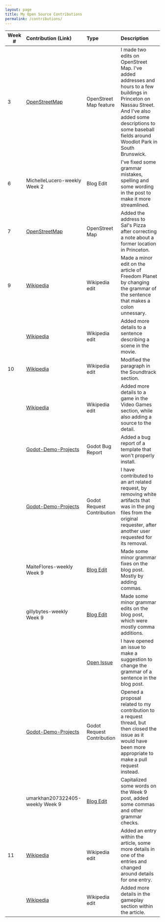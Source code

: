 ```yaml
---
layout: page
title: My Open Source Contributions
permalink: /contributions/
---
```


<!--
The first column, Contribution, must be a hyperlink to the actual contribution,
such as the Wikipedia edit or pull request, etc., with a suitable name.
Type of the contribution should be "Wikipedia edit", "OpenStreet Map feature",
"Project Documentation", "Project Code", "Blog Edit", etc.

The Description should include a brief summary of what you did.

Replace the first row below with your contribution and add new ones below it
following the same syntax.

-->





| Week #       | Contribution (Link)  | Type  | Description |
|---|:---|:---|:---|
|   3  |   [OpenStreetMap]( https://www.openstreetmap.org/user/Megamega53/history#map=13/40.3779/-74.6092&layers=N) |   OpenStreet Map feature  |   I made two edits on OpenStreet Map. I've added addresses and hours to a few buildings in Princeton on Nassau Street. And I've also added some descriptions to some baseball fields around Woodlot Park in South Brunswick.|
|   6  |   MichelleLucero-weekly Week 2 |  Blog Edit  |   I've fixed some grammar mistakes, spelling and some wording in the post to make it more streamlined.   |
|   7  |  [OpenStreetMap](https://www.openstreetmap.org/changeset/82235234) | OpenStreet Map |  Added the address to Sal's Pizza after correcting a note about a former location in Princeton.  |
|   9  |  [Wikipedia](https://en.wikipedia.org/w/index.php?title=Freedom_Planet&diff=prev&oldid=948098676) | Wikipedia edit | Made a minor edit on the article of Freedom Planet by changing the grammar of the sentence that makes a colon unnessary.  |
|     |  [Wikipedia](https://en.wikipedia.org/w/index.php?title=Felidae_(film)&diff=prev&oldid=948099756) | Wikipedia edit | Added more details to a sentence describing a scene in the movie.  |
|  10  |  [Wikipedia](https://en.wikipedia.org/w/index.php?title=9_(2009_animated_film)&diff=prev&oldid=948195476) | Wikipedia edit | Modified the paragraph in the Soundtrack section. |
|    |  [Wikipedia](https://en.wikipedia.org/w/index.php?title=List_of_unofficial_Sonic_media&diff=prev&oldid=948275099) | Wikipedia edit | Added more details to a game in the Video Games section, while also adding a source to the detail. |
|    |  [Godot-Demo-Projects](https://github.com/godotengine/godot-demo-projects/issues/457) | Godot Bug Report | Added a bug report of a template that won't properly install. |
|    |  [Godot-Demo-Projects](https://github.com/godotengine/godot-demo-projects/issues/244) | Godot Request Contribution | I have contributed to an art related request, by removing white artifacts that was in the png files from the original requester, after another user requested for its removal. |
|    |  MaiteFlores-weekly Week 9  |  [Blog Edit](https://github.com/hunter-college-ossd-spr-2020/MaiteFlores-weekly/pull/8/commits/0083d396e33e837681bc232db3b79832d8147170) | Made some minor grammar fixes on the blog post. Mostly by adding commas. |
|    |  gillybytes-weekly Week 9  |  [Blog Edit](https://github.com/hunter-college-ossd-spr-2020/gillybytes-weekly/pull/10/commits/43844df3cd924787e1eaf39279ef069d5fb7ff80) | Made some minor grammar edits on the blog post, which were mostly comma additions. |
|    |     |  [Open Issue](https://github.com/hunter-college-ossd-spr-2020/gillybytes-weekly/issues/11) | I have opened an issue to make a suggestion to change the grammar of a sentence in the blog post. |
|    |  [Godot-Demo-Projects](https://github.com/godotengine/godot-demo-projects/issues/458) | Godot Request Contribution | Opened a proposal related to my contribution to a request thread, but then closed the issue as it would have been more appropriate to make a pull request instead. |
|    |  umarkhan207322405-weekly Week 9 |  [Blog Edit](https://github.com/hunter-college-ossd-spr-2020/umarkhan207322405-weekly/pull/4)  | Capitalized some words on the Week 9 post, added some commas and other grammar checks. |
| 11 |  [Wikipedia](https://en.wikipedia.org/w/index.php?title=Rail_transport_in_fiction&diff=prev&oldid=949373021) | Wikipedia edit | Added an entry within the article, some more details in one of the entries and changed around details for one entry. |
|    |  [Wikipedia](https://en.wikipedia.org/w/index.php?title=Fancy_Pants_Adventures&diff=prev&oldid=949894424) | Wikipedia edit | Added more details in the gameplay section within the article. |




